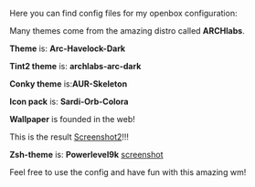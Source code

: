 Here you can find config files for my openbox configuration:

Many themes come from the amazing distro called **ARCHlabs**.

**Theme** is: __Arc-Havelock-Dark__

**Tint2 theme** is: __archlabs-arc-dark__

**Conky theme** is:__AUR-Skeleton__

**Icon pack** is: __Sardi-Orb-Colora__

**Wallpaper** is founded in the web!

This is the result [Screenshot2](screenshot2.png)!!!

**Zsh-theme** is: __Powerlevel9k__ [screenshot](terminal-openbox.png)

Feel free to use the config and have fun with this amazing wm!
